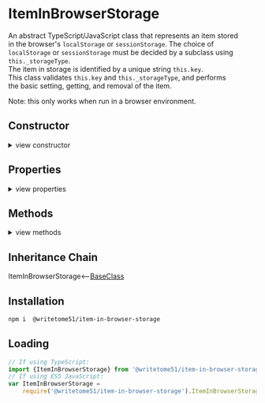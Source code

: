# ItemInBrowserStorage

An abstract TypeScript/JavaScript class that represents an item stored  
in the browser's `localStorage` or `sessionStorage`. The choice of  
`localStorage` or `sessionStorage` must be decided by a subclass using  
`this._storageType`.  
The item in storage is identified by a unique string `this.key`.  
This class validates `this.key` and `this._storageType`, and performs  
the basic setting, getting, and removal of the item.

Note: this only works when run in a browser environment.

## Constructor

<details>
<summary>view constructor</summary>

```ts
constructor(
    key? = ''  // gets assigned to this.key
)
```
</details>


## Properties
<details>
<summary>view properties</summary>

```ts
key: string // the unique ID needed to access the stored item.

protected  _storageType: sessionStorage | localStorage
```
</details>


## Methods
<details>
<summary>view methods</summary>

```ts
set(value): void
    // Saves item `value` in storage.  Replaces previous value, if any.

get(): any
    // Browser storage always saves the value as a string, so by default 
    // that's the type returned.  But subclasses may want to return the value 
    // in a modified form, so the return type is `any`.

remove(): void
    // After calling this.remove(), both the key and value are no longer in
    // storage.  You can store the item again by calling this.set(value)
```
</details>


## Inheritance Chain

ItemInBrowserStorage<--[BaseClass](https://github.com/writetome51/typescript-base-class#baseclass)


## Installation

```bash
npm i  @writetome51/item-in-browser-storage
```

## Loading
```ts
// If using TypeScript:
import {ItemInBrowserStorage} from '@writetome51/item-in-browser-storage';
// If using ES5 JavaScript:
var ItemInBrowserStorage = 
    require('@writetome51/item-in-browser-storage').ItemInBrowserStorage;
```
